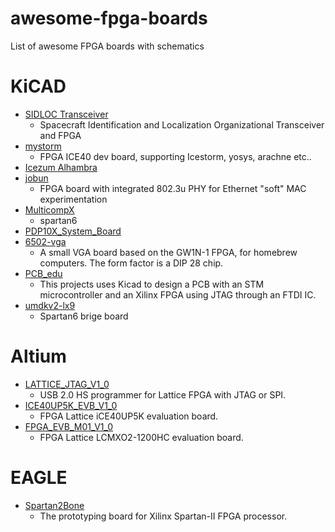 # awesome-fpga-boards
List of awesome FPGA boards with schematics

# KiCAD
- [SIDLOC Transceiver](https://gitlab.com/librespacefoundation/sidloc/sidloc-transceiver)
    - Spacecraft Identification and Localization Organizational Transceiver and FPGA
- [mystorm](https://gitlab.com/Folknology/mystorm)
    - FPGA ICE40 dev board, supporting Icestorm, yosys, arachne etc..
- [Icezum Alhambra](https://gitlab.com/juandesant/icezum)
- [jobun](https://gitlab.com/gavz/jobun)
    - FPGA board with integrated 802.3u PHY for Ethernet "soft" MAC experimentation
- [MulticompX](https://gitlab.com/codesmythe/multicompx)
    - spartan6
- [PDP10X_System_Board](https://gitlab.com/codesmythe/pdp10x_system_board)
- [6502-vga](https://gitlab.com/jfoucher/6502-vga)
    - A small VGA board based on the GW1N-1 FPGA, for homebrew computers. The form factor is a DIP 28 chip.
- [PCB_edu](https://gitlab.com/dorfell/pcb_edu)
    - This projects uses Kicad to design a PCB with an STM microcontroller and an Xilinx FPGA using JTAG through an FTDI IC.
- [umdkv2-lx9](https://gitlab.com/timofonic/umdkv2-lx9)
    - Spartan6 brige board

# Altium
- [LATTICE_JTAG_V1_0](https://gitlab.com/wojrus-projects/altium-designer/lattice_jtag_v1_0)
    - USB 2.0 HS programmer for Lattice FPGA with JTAG or SPI.
- [ICE40UP5K_EVB_V1_0](https://gitlab.com/wojrus-projects/altium-designer/evb/ice40up5k_evb_v1_0)
    - FPGA Lattice iCE40UP5K evaluation board.
- [FPGA_EVB_M01_V1_0](https://gitlab.com/wojrus-projects/altium-designer/evb/fpga_evb_m01_v1_0)
    - FPGA Lattice LCMXO2-1200HC evaluation board.


# EAGLE
- [Spartan2Bone](https://gitlab.com/kekyo/Spartan2Bone)
    - The prototyping board for Xilinx Spartan-II FPGA processor.

